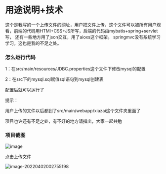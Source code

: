 # 用途说明+技术

这个是我写的一个上传文件的网址，用户把文件上传，这个文件可以被所有用户观看，前端的代码用HTMI+CSS+JS所写，后端的代码由mybatis+spring+servlet写，
还有一些地方用了json交互，用了aioxs这个框架。
springmvc没有系统学习学习，这也是我的不足之处。



### 怎么运行代码

1：在src/main/resources/JDBC.properties这个文件下修改mysql的配置

2：在src下的mysql.sql赋值sql语句到mysql创建表

配置后就可以运行了

提示：

用户上传的文件以后都到了src/main/webapp/xiazai这个文件夹里面了



项目也许还有不足之处，有不好的地方请指出，大家一起共勉

### 项目截图

![image](https://user-images.githubusercontent.com/99107381/161363945-ae97b808-8e91-414b-a25e-e78aeaa9b07e.png)


点击上传文件

![image-20220402002755198](C:\Users\yuanshengming\AppData\Roaming\Typora\typora-user-images\image-20220402002755198.png)


